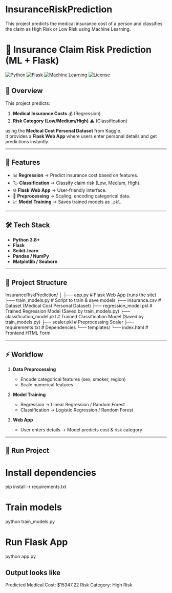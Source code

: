 # InsuranceRiskPrediction
This project predicts the medical insurance cost of a person and classifies the claim as High Risk or Low Risk using Machine Learning.

# 🏥 Insurance Claim Risk Prediction (ML + Flask)

[![Python](https://img.shields.io/badge/Python-3.8%2B-blue)](https://www.python.org/)
[![Flask](https://img.shields.io/badge/Flask-Web%20App-lightgrey)](https://flask.palletsprojects.com/)
[![Machine Learning](https://img.shields.io/badge/ML-Regression%20%7C%20Classification-orange)]()
[![License](https://img.shields.io/badge/License-MIT-green)]()

## 📌 Overview
This project predicts:
1. **Medical Insurance Costs** 💰 (Regression)
2. **Risk Category (Low/Medium/High)** ⚠️ (Classification)

using the **Medical Cost Personal Dataset** from Kaggle.  
It provides a **Flask Web App** where users enter personal details and get predictions instantly.

---

## 🚀 Features
- 📊 **Regression** → Predict insurance cost based on features.
- 🏷 **Classification** → Classify claim risk (Low, Medium, High).
- 🌐 **Flask Web App** → User-friendly interface.
- 🧹 **Preprocessing** → Scaling, encoding categorical data.
- 📈 **Model Training** → Saves trained models as `.pkl`.

---

## 🛠 Tech Stack
- **Python 3.8+**
- **Flask**
- **Scikit-learn**
- **Pandas / NumPy**
- **Matplotlib / Seaborn**

---

## 📂 Project Structure
InsuranceRiskPrediction/
│
├── app.py                   # Flask Web App (runs the site)
├── train_models.py          # Script to train & save models
├── insurance.csv            # Dataset (Medical Cost Personal Dataset)
├── regression_model.pkl     # Trained Regression Model (Saved by train_models.py)
├── classification_model.pkl # Trained Classification Model (Saved by train_models.py)
├── scaler.pkl               # Preprocessing Scaler
├── requirements.txt         # Dependencies
└── templates/
    └── index.html           # Frontend HTML Form

---

## ⚡ Workflow
1. **Data Preprocessing**  
   - Encode categorical features (sex, smoker, region)  
   - Scale numerical features  

2. **Model Training**  
   - Regression → Linear Regression / Random Forest  
   - Classification → Logistic Regression / Random Forest  

3. **Web App**  
   - User enters details → Model predicts cost & risk category  

---

## 🏃 Run Project
# Install dependencies
pip install -r requirements.txt

# Train models
python train_models.py

# Run Flask App
python app.py



## Output looks like
Predicted Medical Cost: $15347.22
Risk Category: High Risk


